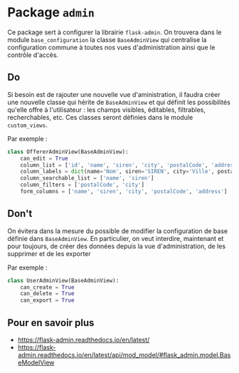 # Package `admin`
Ce package sert à configurer la librairie `flask-admin`.
On trouvera dans le module `base_configuration` la classe `BaseAdminView` qui centralise la configuration commune à toutes
nos vues d'administration ainsi que le contrôle d'accès.

## Do
Si besoin est de rajouter une nouvelle vue d'aministration, il faudra créer une nouvelle classe qui hérite de `BaseAdminView`
et qui définit les possibilités qu'elle offre à l'utilisateur : les champs visibles, éditables, filtrables, recherchables, etc.
Ces classes seront définies dans le module `custom_views`.

Par exemple :
```python
class OffererAdminView(BaseAdminView):
    can_edit = True
    column_list = ['id', 'name', 'siren', 'city', 'postalCode', 'address']
    column_labels = dict(name='Nom', siren='SIREN', city='Ville', postalCode='Code postal', address='Adresse')
    column_searchable_list = ['name', 'siren']
    column_filters = ['postalCode', 'city']
    form_columns = ['name', 'siren', 'city', 'postalCode', 'address']
```

## Don't
On évitera dans la mesure du possible de modifier la configuration de base définie dans `BaseAdminView`.
En particulier, on veut interdire, maintenant et pour toujours, de créer des données depuis la vue d'administration,
de les supprimer et de les exporter

Par exemple :
```python
class UserAdminView(BaseAdminView):
    can_create = True
    can_delete = True
    can_export = True
```

## Pour en savoir plus
* https://flask-admin.readthedocs.io/en/latest/
* https://flask-admin.readthedocs.io/en/latest/api/mod_model/#flask_admin.model.BaseModelView